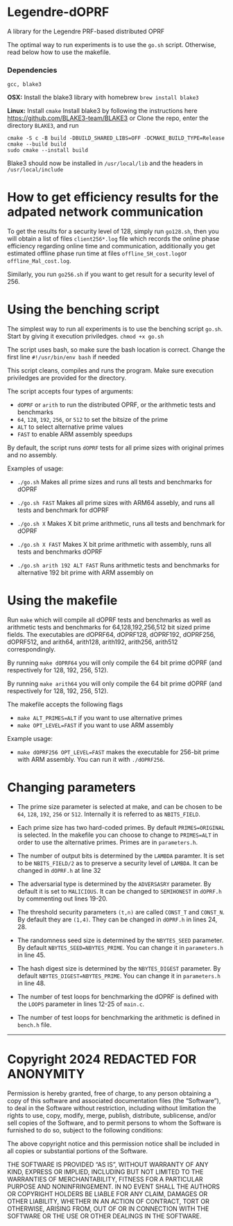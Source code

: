 
# Legendre-dOPRF
A library for the Legendre PRF-based distributed OPRF

The optimal way to run experiments is to use the `go.sh` script.
Otherwise, read below how to use the makefile.

### Dependencies
`gcc, blake3`

**OSX:**
	Install the blake3 library with homebrew
	`brew install blake3`

**Linux:**
	Install `cmake`
	Install blake3 by following the instructions here https://github.com/BLAKE3-team/BLAKE3
	or
	Clone the repo,  enter the directory `BLAKE3`, and run
```
cmake -S c -B build -DBUILD_SHARED_LIBS=OFF -DCMAKE_BUILD_TYPE=Release
cmake --build build
sudo cmake --install build
```

Blake3 should now be installed in `/usr/local/lib` and the headers in `/usr/local/include`

# How to get efficiency results for the adpated network communication

To get the results for a security level of 128, simply run `go128.sh`, then you will obtain a list of files 
`client256*.log` file which records the online phase efficiency regarding online time and communication, additionally you get estimated offline phase run time at files `offline_SH_cost.log`or `offline_Mal_cost.log`.

Similarly, you run `go256.sh` if you want to get result for a security level of 256.

# Using the benching script

The simplest way to run all experiments is to use the benching script `go.sh`.
Start by giving it execution priviledges.
`chmod +x go.sh`

The script uses bash, so make sure the bash location is correct.
Change the first line `#!/usr/bin/env bash` if needed

This script cleans, compiles and runs the program. Make sure execution priviledges are provided for the directory. 

The script accepts four types of arguments:
- `dOPRF` or `arith` to run the distributed OPRF, or the arithmetic tests and benchmarks
- `64`, `128`, `192`, `256`, or `512` to set the bitsize of the prime
- `ALT` to select alternative prime values
- `FAST` to enable ARM assembly speedups

By default, the script runs `dOPRF` tests for all prime sizes with original primes and no assembly.

Examples of usage:

- `./go.sh` Makes all prime sizes and runs all tests and benchmarks for dOPRF

- `./go.sh FAST` Makes all prime sizes with ARM64 assebly, and runs all tests and benchmark for dOPRF

- `./go.sh X` Makes X bit prime arithmetic, runs all tests and benchmark for dOPRF

- `./go.sh X FAST` Makes X bit prime arithmetic with assembly, runs all tests and benchmarks dOPRF

- `./go.sh arith 192 ALT FAST` Runs arithmetic tests and benchmarks for alternative 192 bit prime with ARM assembly on


# Using the makefile

Run `make` which will compile all dOPRF tests and benchmarks as well as arithmetic tests and benchmarks for 64,128,192,256,512 bit sized prime fields. The executables are dOPRF64, dOPRF128, dOPRF192, dOPRF256, dOPRF512, and arith64, arith128, arith192, arith256, arith512 correspondingly.

By running `make dOPRF64` you will only compile the 64 bit prime dOPRF (and respectively for 128, 192, 256, 512). 

By running `make arith64` you will only compile the 64 bit prime dOPRF (and respectively for 128, 192, 256, 512). 

The makefile accepts the following flags
- `make ALT_PRIMES=ALT` if you want to use alternative primes
- `make OPT_LEVEL=FAST` if you want to use ARM assembly


Example usage:
- `make dOPRF256 OPT_LEVEL=FAST` makes the executable for 256-bit prime with ARM assembly. You can run it with `./dOPRF256`. 



# Changing parameters

- The prime size parameter is selected at make, and can be chosen to be `64`, `128`, `192`, `256` or `512`. Internally it is referred to as `NBITS_FIELD`.
- Each prime size has two hard-coded primes. By default `PRIMES=ORIGINAL` is selected. In the makefile you can choose to change to `PRIMES=ALT` in order to use the alternative primes. Primes are in `parameters.h`.

- The number of output bits is determined by the `LAMBDA` paramter. It is set to be `NBITS_FIELD/2` as to preserve a security level of `LAMBDA`. It can be changed in `dOPRF.h` at line 32
- The adversarial type is determined by the `ADVERSASRY` parameter. By default it is set to `MALICIOUS`. It can be changed to `SEMIHONEST` in `dOPRF.h` by commenting out lines 19-20.
- The threshold security parameters `(t,n)` are called `CONST_T` and `CONST_N`. By default they are `(1,4)`. They can be changed in `dOPRF.h` in lines 24, 28.
- The randomness seed size is determined by the `NBYTES_SEED` parameter. By default `NBYTES_SEED=NBYTES_PRIME`. You can change it in `parameters.h` in line 45.
- The hash digest size is determined by the `NBYTES_DIGEST` parameter. By default `NBYTES_DIGEST=NBYTES_PRIME`. You can change it in `parameters.h` in line 48.

- The number of test loops for benchmarking the dOPRF is defined with the `LOOPS`  parameter in lines 12-25 of `main.c`.
- The number of test loops for benchmarking the arithmetic is defined in `bench.h` file.

---

# Copyright 2024 REDACTED FOR ANONYMITY

Permission is hereby granted, free of charge, to any person obtaining a copy of this software and associated documentation files (the “Software”), to deal in the Software without restriction, including without limitation the rights to use, copy, modify, merge, publish, distribute, sublicense, and/or sell copies of the Software, and to permit persons to whom the Software is furnished to do so, subject to the following conditions:

The above copyright notice and this permission notice shall be included in all copies or substantial portions of the Software.

THE SOFTWARE IS PROVIDED “AS IS”, WITHOUT WARRANTY OF ANY KIND, EXPRESS OR IMPLIED, INCLUDING BUT NOT LIMITED TO THE WARRANTIES OF MERCHANTABILITY, FITNESS FOR A PARTICULAR PURPOSE AND NONINFRINGEMENT. IN NO EVENT SHALL THE AUTHORS OR COPYRIGHT HOLDERS BE LIABLE FOR ANY CLAIM, DAMAGES OR OTHER LIABILITY, WHETHER IN AN ACTION OF CONTRACT, TORT OR OTHERWISE, ARISING FROM, OUT OF OR IN CONNECTION WITH THE SOFTWARE OR THE USE OR OTHER DEALINGS IN THE SOFTWARE.


